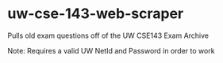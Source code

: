 # uw-cse-143-web-scraper
Pulls old exam questions off of the UW CSE143 Exam Archive

Note: Requires a valid UW NetId and Password in order to work
